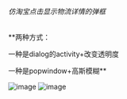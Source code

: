 ###### 仿淘宝点击显示物流详情的弹框
**两种方式：

一种是dialog的activity+改变透明度

一种是popwindow+高斯模糊**




![image](https://raw.githubusercontent.com/nuodiehan/mygit/master/imgs/toumingdu.png)
![image](https://raw.githubusercontent.com/nuodiehan/mygit/master/imgs/jieping.jpg )
